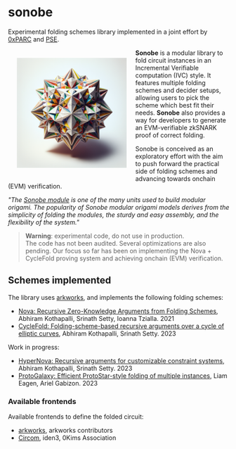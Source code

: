 # sonobe
 
Experimental folding schemes library implemented in a joint effort by [0xPARC](https://0xparc.org/) and [PSE](https://pse.dev).

<img align="left" style="width:30%;min-width:250px;margin:20px;" src="imgs/sonobe.png">

<b>Sonobe</b> is a modular library to fold circuit instances in an Incremental Verifiable computation (IVC) style. It features multiple folding schemes and decider setups, allowing users to pick the scheme which best fit their needs. <b>Sonobe</b> also provides a way for developers to generate an EVM-verifiable zkSNARK proof of correct folding.

Sonobe is conceived as an exploratory effort with the aim to push forward the practical side of folding schemes and advancing towards onchain (EVM) verification.

<i>"The <a href="https://en.wikipedia.org/wiki/Sonobe">Sonobe module</a> is one of the many units used to build modular origami. The popularity of Sonobe modular origami models derives from the simplicity of folding the modules, the sturdy and easy assembly, and the flexibility of the system."</i>


> **Warning**: experimental code, do not use in production.<br>
> The code has not been audited. Several optimizations are also pending. Our focus so far has been on implementing the Nova + CycleFold proving system and achieving onchain (EVM) verification.


## Schemes implemented
The library uses [arkworks](https://github.com/arkworks-rs), and implements the following folding schemes:

- [Nova: Recursive Zero-Knowledge Arguments from Folding Schemes](https://eprint.iacr.org/2021/370.pdf), Abhiram Kothapalli, Srinath Setty, Ioanna Tzialla. 2021
- [CycleFold: Folding-scheme-based recursive arguments over a cycle of elliptic curves](https://eprint.iacr.org/2023/1192.pdf), Abhiram Kothapalli, Srinath Setty. 2023

Work in progress:

- [HyperNova: Recursive arguments for customizable constraint systems](https://eprint.iacr.org/2023/573.pdf), Abhiram Kothapalli, Srinath Setty. 2023
- [ProtoGalaxy: Efficient ProtoStar-style folding of multiple instances](https://eprint.iacr.org/2023/1106.pdf), Liam Eagen, Ariel Gabizon. 2023

### Available frontends
Available frontends to define the folded circuit:

- [arkworks](https://github.com/arkworks-rs), arkworks contributors
- [Circom](https://github.com/iden3/circom), iden3, 0Kims Association

